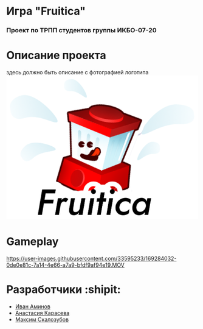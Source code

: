 # Игра "Fruitica" 
### Проект по ТРПП студентов группы ИКБО-07-20
# Описание проекта
  здесь должно быть описание с фотографией логотипа
  ![](https://github.com/Stulk3/Fruitica/blob/main/Assets/Sprites/UI/logo.png?raw=true)
 

# Gameplay
https://user-images.githubusercontent.com/33595233/169284032-0de0e81c-7a14-4e66-a7a9-bfdf9af94e19.MOV


# Разработчики :shipit:
+ [Иван Аминов](https://github.com/Stulk3)
+ [Анастасия Карасева](https://github.com/karasik0401)
+ [Максим Скалозубов](https://github.com/mmjax)



